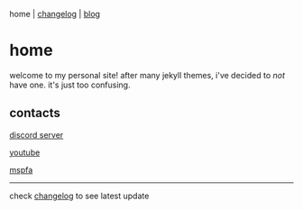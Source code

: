 home | [changelog](https://rustyjs.github.io/changelog) | [blog](https://rustyjs.github.io/blog)

# home
welcome to my personal site! after many jekyll themes, i've decided to *not* have one. it's just too confusing.

## contacts
[discord server](http://discord.gg/EUdN3Xu)

[youtube](https://www.youtube.com/channel/UCsIo5NUwh_LsvnfE7OwKCmg)

[mspfa](https://mspfa.com/user/?u=108446977384964925514)

___

check [changelog](https://rustyjs.github.io/changelog) to see latest update
